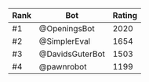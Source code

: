 Rank|Bot|Rating
---|---|---
#1|@OpeningsBot|2020
#2|@SimplerEval|1654
#3|@DavidsGuterBot|1503
#4|@pawnrobot|1199
